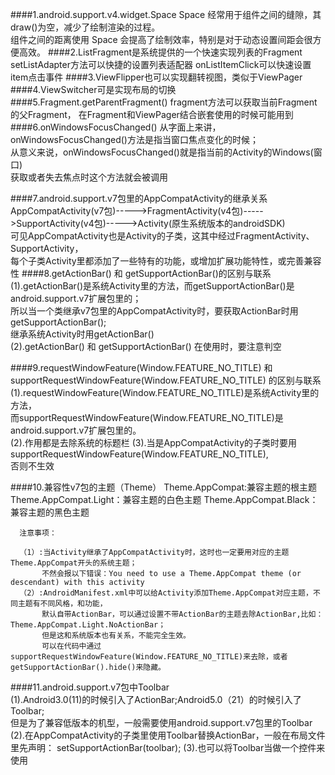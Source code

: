 ####1.android.support.v4.widget.Space
	Space 经常用于组件之间的缝隙，其draw()为空，减少了绘制渲染的过程。  
	组件之间的距离使用 Space 会提高了绘制效率，特别是对于动态设置间距会很方便高效。 
####2.ListFragment是系统提供的一个快速实现列表的Fragment
	setListAdapter方法可以快捷的设置列表适配器 
	onListItemClick可以快速设置item点击事件
####3.ViewFlipper也可以实现翻转视图，类似于ViewPager
####4.ViewSwitcher可是实现布局的切换
####5.Fragment.getParentFragment()
	fragment方法可以获取当前Fragment的父Fragment， 
	在Fragment和ViewPager结合嵌套使用的时候可能用到  
####6.onWindowsFocusChanged()
	从字面上来讲，onWindowsFocusChanged()方法是指当窗口焦点变化的时候；  
	从意义来说，onWindowsFocusChanged()就是指当前的Activity的Windows(窗口)  
	获取或者失去焦点时这个方法就会被调用 
  
####7.android.support.v7包里的AppCompatActivity的继承关系
	  AppCompatActivity(v7包)----->FragmentActivity(v4包)----->SupportActivity(v4包)----->Activity(原生系统版本的androidSDK)  
	  可见AppCompatActivity也是Activity的子类，这其中经过FragmentActivity、SupportActivity，   
	  每个子类Activity里都添加了一些特有的功能，或增加扩展功能特性，或完善兼容性
####8.getActionBar() 和 getSupportActionBar()的区别与联系   
     (1).getActionBar()是系统Activity里的方法，而getSupportActionBar()是android.support.v7扩展包里的；   
      	 所以当一个类继承v7包里的AppCompatActivity时，要获取ActionBar时用getSupportActionBar();   
      	 继承系统Activity时用getActionBar()     
	 (2).getActionBar() 和 getSupportActionBar() 在使用时，要注意判空

####9.requestWindowFeature(Window.FEATURE_NO_TITLE) 和 supportRequestWindowFeature(Window.FEATURE_NO_TITLE) 的区别与联系
	 (1).requestWindowFeature(Window.FEATURE_NO_TITLE)是系统Activity里的方法，  
	     而supportRequestWindowFeature(Window.FEATURE_NO_TITLE)是android.support.v7扩展包里的。  
	 (2).作用都是去除系统的标题栏 
	 (3).当是AppCompatActivity的子类时要用supportRequestWindowFeature(Window.FEATURE_NO_TITLE),  
		 否则不生效		 

####10.兼容性v7包的主题（Theme） 
	  Theme.AppCompat:兼容主题的根主题 
	  Theme.AppCompat.Light：兼容主题的白色主题 
	  Theme.AppCompat.Black：兼容主题的黑色主题
	
	  注意事项：
	   
	  （1）:当Activity继承了AppCompatActivity时，这时也一定要用对应的主题Theme.AppCompat开头的系统主题；   
	       不然会报以下错误：You need to use a Theme.AppCompat theme (or descendant) with this activity   
	  （2）:AndroidManifest.xml中可以给Activity添加Theme.AppCompat对应主题，不同主题有不同风格，和功能，  
		   默认自带ActionBar，可以通过设置不带ActionBar的主题去除ActionBar,比如：Theme.AppCompat.Light.NoActionBar；  
		   但是这和系统版本也有关系，不能完全生效。   
		   可以在代码中通过supportRequestWindowFeature(Window.FEATURE_NO_TITLE)来去除，或者getSupportActionBar().hide()来隐藏。  
####11.android.support.v7包中Toolbar  
	(1).Android3.0(11)的时候引入了ActionBar;Android5.0（21）的时候引入了Toolbar;  
	    但是为了兼容低版本的机型，一般需要使用android.support.v7包里的Toolbar  
    (2).在AppCompatActivity的子类里使用Toolbar替换ActionBar，一般在布局文件里先声明： 
		setSupportActionBar(toolbar); 
    (3).也可以将Toolbar当做一个控件来使用
	  
 